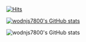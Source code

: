 [![Hits](https://hits.seeyoufarm.com/api/count/incr/badge.svg?url=https%3A%2F%2Fgithub.com%2Fwodnjs7800&count_bg=%2379C83D&title_bg=%23555555&icon=&icon_color=%23E7E7E7&title=hits&edge_flat=false)](https://hits.seeyoufarm.com)


[![wodnjs7800's GitHub stats](https://github-readme-stats.vercel.app/api?username=wodnjs780)](https://github.com/anuraghazra/github-readme-stats)


![wodnjs7800's GitHub stats](https://github-readme-stats.vercel.app/api?username=anuraghazra&show_icons=true&theme=radical)
